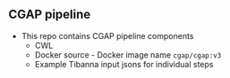 ## CGAP pipeline
* This repo contains CGAP pipeline components
  * CWL
  * Docker source - Docker image name `cgap/cgap:v3`
  * Example Tibanna input jsons for individual steps

